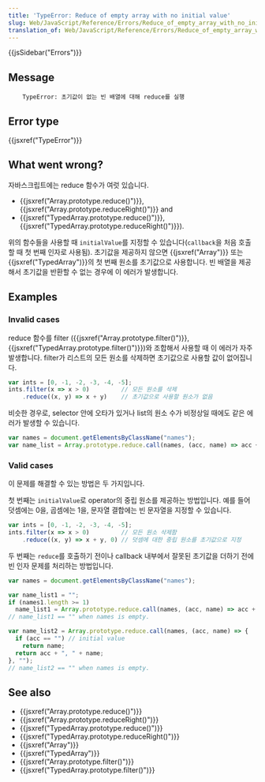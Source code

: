 ```yaml
---
title: 'TypeError: Reduce of empty array with no initial value'
slug: Web/JavaScript/Reference/Errors/Reduce_of_empty_array_with_no_initial_value
translation_of: Web/JavaScript/Reference/Errors/Reduce_of_empty_array_with_no_initial_value
---
```


{{jsSidebar("Errors")}}

## Message

```
    TypeError: 초기값이 없는 빈 배열에 대해 reduce를 실행
```

## Error type

{{jsxref("TypeError")}}

## What went wrong?

자바스크립트에는 reduce 함수가 여럿 있습니다.

- {{jsxref("Array.prototype.reduce()")}}, {{jsxref("Array.prototype.reduceRight()")}} and
- {{jsxref("TypedArray.prototype.reduce()")}}, {{jsxref("TypedArray.prototype.reduceRight()")}}).

위의 함수들을 사용할 때 `initialValue`를 지정할 수 있습니다(`callback`을 처음 호출할 때 첫 번째 인자로 사용됨). 초기값을 제공하지 않으면 {{jsxref("Array")}} 또는 {{jsxref("TypedArray")}}의 첫 번째 원소를 초기값으로 사용합니다. 빈 배열을 제공해서 초기값을 반환할 수 없는 경우에 이 에러가 발생합니다.

## Examples

### Invalid cases

reduce 함수를 filter ({{jsxref("Array.prototype.filter()")}}, {{jsxref("TypedArray.prototype.filter()")}})와 조합해서 사용할 때 이 에러가 자주 발생합니다. filter가 리스트의 모든 원소를 삭제하면 초기값으로 사용할 값이 없어집니다.

```js example-bad
var ints = [0, -1, -2, -3, -4, -5];
ints.filter(x => x > 0)         // 모든 원소를 삭제
    .reduce((x, y) => x + y)    // 초기값으로 사용할 원소가 없음
```

비슷한 경우로, selector 안에 오타가 있거나 list의 원소 수가 비정상일 때에도 같은 에러가 발생할 수 있습니다.

```js example-bad
var names = document.getElementsByClassName("names");
var name_list = Array.prototype.reduce.call(names, (acc, name) => acc + ", " + name);
```

### Valid cases

이 문제를 해결할 수 있는 방법은 두 가지입니다.

첫 번째는 `initialValue`로 operator의 중립 원소를 제공하는 방법입니다. 예를 들어 덧셈에는 0을, 곱셈에는 1을, 문자열 결합에는 빈 문자열을 지정할 수 있습니다.

```js example-good
var ints = [0, -1, -2, -3, -4, -5];
ints.filter(x => x > 0)         // 모든 원소 삭제함
    .reduce((x, y) => x + y, 0) // 덧셈에 대한 중립 원소를 초기값으로 지정
```

두 번째는 `reduce`를 호출하기 전이나 callback 내부에서 잘못된 초기값을 더하기 전에 빈 인자 문제를 처리하는 방법입니다.

```js example-good
var names = document.getElementsByClassName("names");

var name_list1 = "";
if (names1.length >= 1)
  name_list1 = Array.prototype.reduce.call(names, (acc, name) => acc + ", " + name);
// name_list1 == "" when names is empty.

var name_list2 = Array.prototype.reduce.call(names, (acc, name) => {
  if (acc == "") // initial value
    return name;
  return acc + ", " + name;
}, "");
// name_list2 == "" when names is empty.
```

## See also

- {{jsxref("Array.prototype.reduce()")}}
- {{jsxref("Array.prototype.reduceRight()")}}
- {{jsxref("TypedArray.prototype.reduce()")}}
- {{jsxref("TypedArray.prototype.reduceRight()")}}
- {{jsxref("Array")}}
- {{jsxref("TypedArray")}}
- {{jsxref("Array.prototype.filter()")}}
- {{jsxref("TypedArray.prototype.filter()")}}
